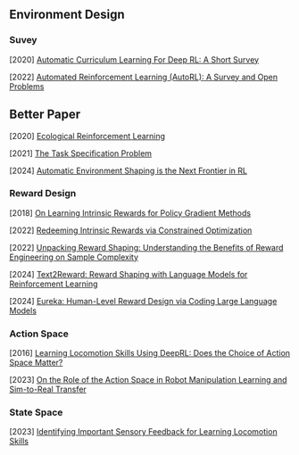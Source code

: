 ## Environment Design

### Suvey

[2020] [Automatic Curriculum Learning For Deep RL: A Short Survey](https://arxiv.org/abs/2003.04664)

[2022] [Automated Reinforcement Learning (AutoRL): A Survey and Open Problems](https://arxiv.org/abs/2201.03916)



## Better Paper

[2020] [Ecological Reinforcement Learning](https://arxiv.org/abs/2006.12478)

[2021] [The Task Specification Problem](https://openreview.net/pdf?id=cBdnThrYkV7)

[2024] [Automatic Environment Shaping is the Next Frontier in RL](https://arxiv.org/abs/2407.16186)



### Reward Design

[2018] [On Learning Intrinsic Rewards for Policy Gradient Methods](https://arxiv.org/abs/1804.06459)

[2022] [Redeeming Intrinsic Rewards via Constrained Optimization](https://arxiv.org/abs/2211.07627)

[2022] [Unpacking Reward Shaping: Understanding the Benefits of Reward Engineering on Sample Complexity](https://arxiv.org/abs/2210.09579)

[2024] [Text2Reward: Reward Shaping with Language Models for Reinforcement Learning](https://arxiv.org/abs/2309.11489) 

[2024] [Eureka: Human-Level Reward Design via Coding Large Language Models](https://arxiv.org/abs/2310.12931)



### Action Space

[2016] [Learning Locomotion Skills Using DeepRL: Does the Choice of Action Space Matter?](https://arxiv.org/abs/1611.01055)

[2023] [On the Role of the Action Space in Robot Manipulation Learning and Sim-to-Real Transfer](https://arxiv.org/abs/2312.03673)



### State Space

[2023] [Identifying Important Sensory Feedback for Learning Locomotion Skills](https://arxiv.org/abs/2306.17101)